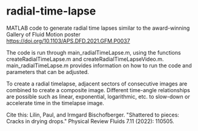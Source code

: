 # radial-time-lapse
MATLAB code to generate radial time lapses similar to the award-winning Gallery of Fluid Motion poster https://doi.org/10.1103/APS.DFD.2021.GFM.P0037

The code is run through main_radialTimeLapse.m, using the functions createRadialTimeLapse.m and createRadialTimeLapseVideo.m.
main_radialTimeLapse.m provides information on how to run the code and parameters that can be adjusted.

To create a radial timelapse, adjacent sectors of consecutive images are combined to create a composite image.
Different time-angle relationships are possible such as linear, exponential, logarithmic, etc. to slow-down or accelerate time in the timelapse image.

Cite this: Lilin, Paul, and Irmgard Bischofberger. "Shattered to pieces: Cracks in drying drops." Physical Review Fluids 7.11 (2022): 110505.
